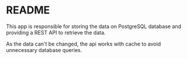 # README

This app is responsible for storing the data on PostgreSQL database and providing a REST API to retrieve the data.

As the data can't be changed, the api works with cache to avoid unnecessary database queries.